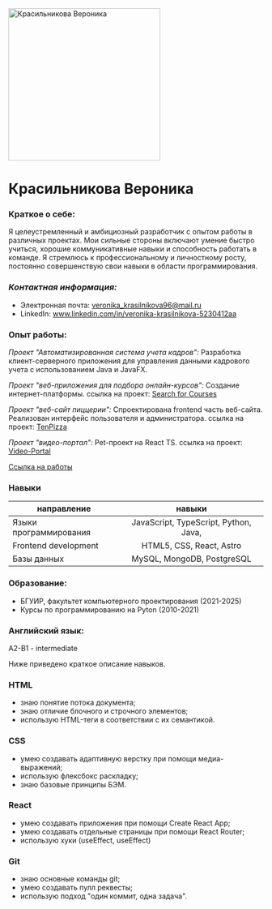 <img src="https://sun9-25.userapi.com/impg/D_Ln5uIclvqDho3YF3AwSeaI4MqJXSzr0NyyoA/boRpk1TTkRA.jpg?size=707x624&quality=96&sign=b47c611c339884f4910fce789336babe&c_uniq_tag=QEWU_D05pRs5qpoYO3h8A_LaPYnc8QeGDZGdOPWvA9g&type=album" alt="Красильникова Вероника" width="300"/>

# Красильникова Вероника

### **Краткое о себе:**
Я целеустремленный и амбициозный разработчик с опытом работы в различных проектах. Мои сильные стороны включают умение быстро учиться, хорошие коммуникативные навыки и способность работать в команде. Я стремлюсь к профессиональному и личностному росту, постоянно совершенствую свои навыки в области программирования.

### ***Контактная информация:***
- Электронная почта: veronika_krasilnikova96@mail.ru
- LinkedIn: www.linkedin.com/in/veronika-krasilnikova-5230412aa
  
### **Опыт работы:**
*Проект "Автоматизированная система учета кадров":* 
  Разработка клиент-серверного приложения для управления данными кадрового учета с использованием Java и JavaFX.

*Проект "веб-приложения для подбора онлайн-курсов":* Создание интернет-платформы.
ссылка на проект: [Search for Courses](https://spontaneous-jalebi-31af4f.netlify.app/сайт/main)

*Проект "веб-сайт пиццерии":* Спроектирована frontend часть веб-сайта. Реализован интерфейс пользователя и администратора.
ссылка на проект: [TenPizza](https://tenpizza.netlify.app/)

*Проект "видео-портал":* Pet-проект на React TS.
ссылка на проект: [Video-Portal](https://testvideoportal.netlify.app/)

[Ссылка на работы](https://spontaneous-jalebi-31af4f.netlify.app)

### **Навыки**
   направление    | навыки 
-----------|:-------: 
Языки программирования       |   JavaScript, TypeScript, Python, Java,
Frontend development      |   HTML5, CSS, React, Astro
Базы данных    |   MySQL, MongoDB, PostgreSQL 

### Образование:
* БГУИР, факультет компьютерного проектирования (2021-2025)
* Курсы по программированию на Pyton (2010-2021)
  
### Английский язык: 
А2-B1 - intermediate

Ниже приведено краткое описание навыков. 

### HTML
- знаю понятие потока документа;
- знаю отличие блочного и строчного элементов;
- использую HTML-теги в соответствии с их семантикой.

### CSS
- умею создавать адаптивную верстку при помощи медиа-выражений;
- использую флексбокс раскладку;
- знаю базовые принципы БЭМ.

### React
- умею создавать приложения при помощи Create React App;
- умею создавать отдельные страницы при помощи React Router;
- использую хуки (useEffect, useEffect)

### Git
- знаю основные команды git;
- умею создавать пулл реквесты;
- использую подход "один коммит, одна задача".
